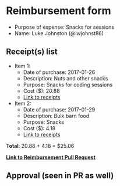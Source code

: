 
# Reimbursement form

- Purpose of expense: Snacks for sessions
- Name: Luke Johnston (@lwjohnst86)

## Receipt(s) list

- Item 1:
    - Date of purchase: 2017-01-26
    - Description: Nuts and other snacks
    - Purpose: Snacks for coding sessions
    - Cost ($): 20.88
    - [Link to receipts](https://github.com/UofTCoders/council/blob/master/treasurer/receipts/2017-01-26-Snacks-BloorstreetMarket.pdf)
- Item 2:
    - Date of purchase: 2017-01-29
    - Description: Bulk barn food
    - Purpose: Snacks
    - Cost ($): 4.18
    - [Link to receipts](https://github.com/UofTCoders/council/blob/master/treasurer/receipts/2017-01-29-Snacks-BulkBarn.pdf)

**Total**: 20.88 + 4.18 = $25.06
    
**[Link to Reimbursement Pull Request](https://github.com/UofTCoders/council/pull/78)**

## Approval (seen in PR as well)
